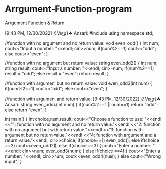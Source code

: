 # Arrgument-Function-program
Arrgument  Function &amp; Return

[9:43 PM, 12/30/2022] 彡Vıя͢ʊṡ☘ Ansari: #include <iostream>
using namespace std;

//function with  no argument and no return value:
void even_odd()
{
	int num;
	cout<<"Input a number: "<<endl;
	cin>>num;
	if(num%2==1)
	cout<<"odd";
	else
	cout<<"even";
}

//function with no argument but return value:
string even_odd2()
{
	int num;
	string result;
	cout<<"Input a number: "<<endl;
	cin>>num;
	if(num%2==1)
	result = "odd";
	else
	result = "even";
	return result;
}

//function with argument but no return value:
void even_odd3(int num)
{
	if(num%2==1)
	cout<<"odd";
	else 
	cout<<"even";
}

//function with argument and return value:
[9:43 PM, 12/30/2022] 彡Vıя͢ʊṡ☘ Ansari: string even_odd4(int num)
{
	if(num%2==1 || num==1)
	return "odd";
	else
	return "even";
}


int main()
{
	int choice,num,result;
	cout<<"Choose a function to use: "<<endl
	<<"1: function with no argument and no return value."<<endl
	<<"2: function with no argument but with return value."<<endl
	<<"3: function with argument but no return value."<<endl
	<<"4: function with argument and a return value."<<endl;
	cin>>choice;
	if(choice==1)
	even_odd();
	else if(choice ==2)
	cout<<even_odd2();
	else if(choice ==3)
	{
		cout<<"Enter a number: "<<endl;
		cin>>num;
		even_odd3(num);
	}
	else if(choice ==4)
	{
		cout<<"Enter a number: "<<endl;
		cin>>num;
		cout<<even_odd4(num);
	}
	else
	cout<<"Wrong input";
}
